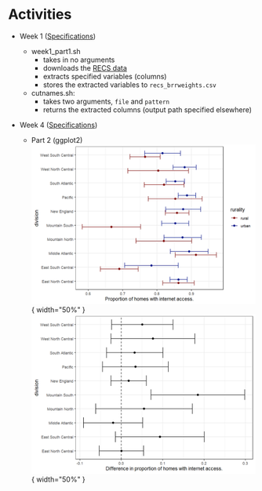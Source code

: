 # Activities  

* Week 1 ([Specifications](https://github.com/jbhender/Stats506_F20/tree/master/activities/week1))
  * week1_part1.sh
    * takes in no arguments
    * downloads the [RECS data](https://www.eia.gov/consumption/residential/data/2015/index.php?view=microdata)
    * extracts specified variables (columns)
    * stores the extracted variables to `recs_brrweights.csv`
  * cutnames.sh: 
    * takes two arguments, `file` and `pattern`
    * returns the extracted columns (output path specified elsewhere)

* Week 4 ([Specifications](https://github.com/jbhender/Stats506_F20/tree/master/activities/week4))
  * Part 2 (ggplot2)
    ![q1](./week4/w4_p2_q1_plot.png){ width="50%" }  
    ![q2](./week4/w4_p2_q2_plot.png){ width="50%" }  

